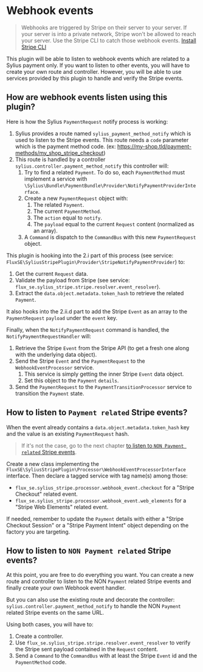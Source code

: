 # Webhook events

> Webhooks are triggered by Stripe on their server to your server.
> If your server is into a private network, Stripe won't be allowed to reach your server.
> Use the Stripe CLI to catch those webhook events. [Install Stripe CLI](https://stripe.com/docs/stripe-cli)

This plugin will be able to listen to webhook events which are related to a Sylius payment only.
If you want to listen to other events, you will have to create your own route and controller.
However, you will be able to use services provided by this plugin to handle and verify the Stripe events.

## How are webhook events listen using this plugin?

Here is how the Sylius `PaymentRequest` notify process is working:

1. Sylius provides a route named `sylius_payment_method_notify` which is used to listen to the Stripe events.
   This route needs a `code` parameter which is the payment method code. (ex:
   https://my-shop.tld/payment-methods/my_shop_stripe_checkout)
2. This route is handled by a controller `sylius.controller.payment_method_notify`
   this controller will:
   1. Try to find a related `Payment`. To do so, each `PaymentMethod` must implement a service with
      `\Sylius\Bundle\PaymentBundle\Provider\NotifyPaymentProviderInterface`.
   2. Create a new `PaymentRequest` object with:
      1. The related `Payment`.
      2. The current `PaymentMethod`.
      3. The `action` equal to `notify`.
      4. The `payload` equal to the current `Request` content (normalized as an array).
   3. A `Command` is dispatch to the `CommandBus` with this new `PaymentRequest` object.

This plugin is hooking into the 2.i part of this process
(see service: `FluxSE\SyliusStripePlugin\Provider\StripeNotifyPaymentProvider`) to:

1. Get the current `Request` data.
2. Validate the payload from Stripe (see service: `flux_se.sylius_stripe.stripe.resolver.event_resolver`).
3. Extract the `data.object.metadata.token_hash` to retrieve the related `Payment`.

It also hooks into the 2.ii.d part to add the Stripe `Event` as an array
to the `PaymentRequest` `payload` under the `event` key.

Finally, when the `NotifyPaymentRequest` command is handled, the `NotifyPaymentRequestHandler` will:

1. Retrieve the Stripe `Event` from the Stripe API (to get a fresh one along with the underlying data object).
2. Send the Stripe `Event` and the `PaymentRequest` to the `WebhookEventProcessor` service.
   1. This service is simply getting the inner Stripe `Event` data object.
   2. Set this object to the `Payment` `details`. 
3. Send the `PaymentRequest` to the `PaymentTransitionProcessor` service to transition the `Payment` state.

## How to listen to `Payment related` Stripe events?

When the event already contains a `data.object.metadata.token_hash` key and the value is an existing `PaymentRequest` hash.

> If it's not the case, go to the next chapter [to listen to `NON Payment related` Stripe events](#how-to-listen-to-non-payment-related-stripe-events).

Create a new class implementing the `FluxSE\SyliusStripePlugin\Processor\WebhookEventProcessorInterface` interface.
Then declare a tagged service with tag name(s) among those:
 - `flux_se.sylius_stripe.processor.webhook_event.checkout` for a "Stripe Checkout" related event.
 - `flux_se.sylius_stripe.processor.webhook_event.web_elements` for a "Stripe Web Elements" related event.

If needed, remember to update the `Payment` details with either a "Stripe Checkout Session" or a "Stripe Payment Intent" object
depending on the factory you are targeting.

## How to listen to `NON Payment related` Stripe events?

At this point, you are free to do everything you want.
You can create a new route and controller to listen to the NON `Payment` related Stripe events
and finally create your own Webhook event handler.

But you can also use the existing route and decorate the controller: `sylius.controller.payment_method_notify`
to handle the NON `Payment` related Stripe events on the same URL.

Using both cases, you will have to:

1. Create a controller.
2. Use `flux_se.sylius_stripe.stripe.resolver.event_resolver` to verify the Stripe sent payload contained in the `Request` content.
3. Send a `Command` to the `CommandBus` with at least the Stripe `Event` id and the `PaymentMethod` code.
